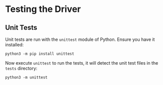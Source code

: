 # Testing the Driver

## Unit Tests

Unit tests are run with the `unittest` module of Python. Ensure you have it installed:

```
python3 -m pip install unittest
```

Now execute `unittest` to run the tests, it will detect the unit test files in the `tests` directory:

```
python3 -m unittest
```